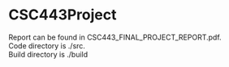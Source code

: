 # CSC443Project
Report can be found in CSC443_FINAL_PROJECT_REPORT.pdf.  
Code directory is ./src.  
Build directory is ./build

